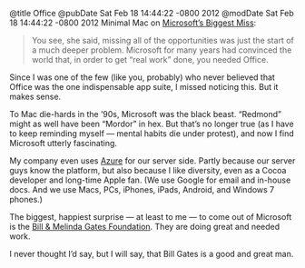 @title Office
@pubDate Sat Feb 18 14:44:22 -0800 2012
@modDate Sat Feb 18 14:44:22 -0800 2012
Minimal Mac on <a href="http://minimalmac.com/post/17758177061/microsofts-biggest-miss">Microsoft’s Biggest Miss</a>:

>You see, she said, missing all of the opportunities was just the start of a much deeper problem. Microsoft for many years had convinced the world that, in order to get “real work” done, you needed Office.

Since I was one of the few (like you, probably) who never believed that Office was the one indispensable app suite, I missed noticing this. But it makes sense.

To Mac die-hards in the ’90s, Microsoft was the black beast. “Redmond” might as well have been “Mordor” in hex. But that’s no longer true (as I have to keep reminding myself — mental habits die under protest), and now I find Microsoft utterly fascinating.

My company even uses <a href="http://www.windowsazure.com/en-us/">Azure</a> for our server side. Partly because our server guys know the platform, but also because I like diversity, even as a Cocoa developer and long-time Apple fan. (We use Google for email and in-house docs. And we use Macs, PCs, iPhones, iPads, Android, and Windows 7 phones.)

The biggest, happiest surprise — at least to me — to come out of Microsoft is the <a href="http://www.gatesfoundation.org/Pages/home.aspx">Bill & Melinda Gates Foundation</a>. They are doing great and needed work.

I never thought I’d say, but I will say, that Bill Gates is a good and great man.
